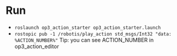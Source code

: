
# Run

- `roslaunch op3_action_starter op3_action_starter.launch`
- `rostopic pub -1 /robotis/play_action std_msgs/Int32 "data: %ACTION_NUMBER%"`
Tip: you can see ACTION_NUMBER in op3_action_editor 